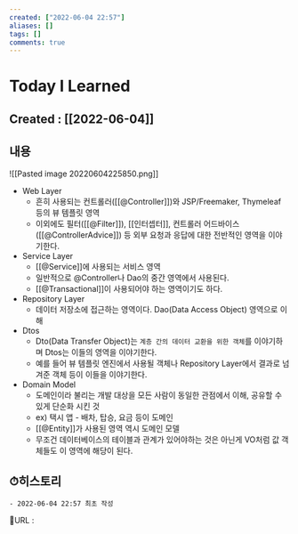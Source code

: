 ```yaml
---
created: ["2022-06-04 22:57"]
aliases: []
tags: []
comments: true
---
```


# Today I Learned
## Created : [[2022-06-04]]

## 내용
![[Pasted image 20220604225850.png]]

- Web Layer
	- 흔히 사용되는 컨트롤러([[@Controller]])와 JSP/Freemaker, Thymeleaf 등의 뷰 템플릿 영역
	- 이외에도 필터([[@Filter]]), [[인터셉터]], 컨트롤러 어드바이스([[@ControllerAdvice]]) 등 외부 요청과 응답에 대한 전반적인 영역을 이야기한다.
- Service Layer
	- [[@Service]]에 사용되는 서비스 영역
	- 일반적으로 @Controller나 Dao의 중간 영역에서 사용된다.
	- [[@Transactional]]이 사용되어야 하는 영역이기도 하다.
- Repository Layer
	- 데이터 저장소에 접근하는 영역이다. 
	  Dao(Data Access Object) 영역으로 이해
- Dtos
	- Dto(Data Transfer Object)는 `계층 간의 데이터 교환을 위한 객체`를 이야기하며 Dtos는 이들의 영역을 이야기한다.
	- 예를 들어 뷰 템플릿 엔진에서 사용될 객체나 Repository Layer에서 결과로 넘겨준 객체 등이 이들을 이야기한다.
- Domain Model
	- 도메인이라 불리는 개발 대상을 모든 사람이 동일한 관점에서 이해, 공유할 수 있게 단순화 시킨 것
	- ex) 택시 앱 - 배차, 탑승, 요금 등이 도메인
	- [[@Entity]]가 사용된 영역 역시 도메인 모델
	- 무조건 데이터베이스의 테이블과 관계가 있어야하는 것은 아닌게 VO처럼 값 객체들도 이 영역에 해당이 된다.

## ⏱히스토리
	- 2022-06-04 22:57 최초 작성


📙URL :